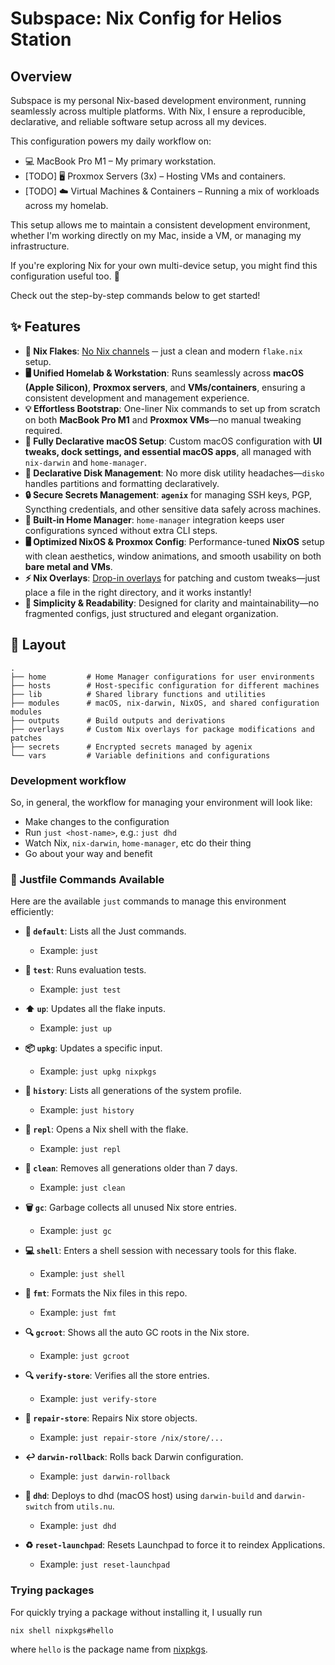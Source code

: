 # Subspace: Nix Config for Helios Station

## Overview

Subspace is my personal Nix-based development environment, running seamlessly across multiple
platforms. With Nix, I ensure a reproducible, declarative, and reliable software setup across all my
devices.

This configuration powers my daily workflow on:

- 💻 MacBook Pro M1 – My primary workstation.
- [TODO] 🖥️ Proxmox Servers (3x) – Hosting VMs and containers.
- [TODO] ☁️ Virtual Machines & Containers – Running a mix of workloads across my homelab.

This setup allows me to maintain a consistent development environment, whether I'm working directly
on my Mac, inside a VM, or managing my infrastructure.

If you're exploring Nix for your own multi-device setup, you might find this configuration useful
too. 🚀

Check out the step-by-step commands below to get started!

## ✨ Features

- **🚀 Nix Flakes**: [No Nix channels](#why-nix-flakes) ─ just a clean and modern `flake.nix` setup.
- **🖥️ Unified Homelab & Workstation**: Runs seamlessly across **macOS (Apple Silicon)**, **Proxmox
  servers**, and **VMs/containers**, ensuring a consistent development and management experience.
- **💡 Effortless Bootstrap**: One-liner Nix commands to set up from scratch on both **MacBook Pro
  M1** and **Proxmox VMs**—no manual tweaking required.
- **🔧 Fully Declarative macOS Setup**: Custom macOS configuration with **UI tweaks, dock settings,
  and essential macOS apps**, all managed with `nix-darwin` and `home-manager`.
- **💾 Declarative Disk Management**: No more disk utility headaches—`disko` handles partitions and
  formatting declaratively.
- **🔒 Secure Secrets Management**: **`agenix`** for managing SSH keys, PGP, Syncthing credentials,
  and other sensitive data safely across machines.
- **🏡 Built-in Home Manager**: `home-manager` integration keeps user configurations synced without
  extra CLI steps.
- **🖥️ Optimized NixOS & Proxmox Config**: Performance-tuned **NixOS** setup with clean aesthetics,
  window animations, and smooth usability on both **bare metal and VMs**.
- **⚡ Nix Overlays**:
  [Drop-in overlays](https://github.com/dustinlyons/nixos-config/tree/main/overlays) for patching
  and custom tweaks—just place a file in the right directory, and it works instantly!
- **📜 Simplicity & Readability**: Designed for clarity and maintainability—no fragmented configs,
  just structured and elegant organization.

## 📁 Layout

```
.
├── home         # Home Manager configurations for user environments
├── hosts        # Host-specific configuration for different machines
├── lib          # Shared library functions and utilities
├── modules      # macOS, nix-darwin, NixOS, and shared configuration modules
├── outputs      # Build outputs and derivations
├── overlays     # Custom Nix overlays for package modifications and patches
├── secrets      # Encrypted secrets managed by agenix
└── vars         # Variable definitions and configurations
```

### Development workflow

So, in general, the workflow for managing your environment will look like:

- Make changes to the configuration
- Run `just <host-name>`, e.g.: `just dhd`
- Watch Nix, `nix-darwin`, `home-manager`, etc do their thing
- Go about your way and benefit

### 🚀 Justfile Commands Available

Here are the available `just` commands to manage this environment efficiently:
- **📜 `default`**: Lists all the Just commands.
  - Example: `just`

- **🧪 `test`**: Runs evaluation tests.
  - Example: `just test`

- **⬆️ `up`**: Updates all the flake inputs.
  - Example: `just up`

- **📦 `upkg`**: Updates a specific input.
  - Example: `just upkg nixpkgs`

- **📜 `history`**: Lists all generations of the system profile.
  - Example: `just history`

- **🔄 `repl`**: Opens a Nix shell with the flake.
  - Example: `just repl`

- **🧹 `clean`**: Removes all generations older than 7 days.
  - Example: `just clean`

- **🗑️ `gc`**: Garbage collects all unused Nix store entries.
  - Example: `just gc`

- **💻 `shell`**: Enters a shell session with necessary tools for this flake.
  - Example: `just shell`

- **📝 `fmt`**: Formats the Nix files in this repo.
  - Example: `just fmt`

- **🔍 `gcroot`**: Shows all the auto GC roots in the Nix store.
  - Example: `just gcroot`

- **🔍 `verify-store`**: Verifies all the store entries.
  - Example: `just verify-store`

- **🔧 `repair-store`**: Repairs Nix store objects.
  - Example: `just repair-store /nix/store/...`

- **↩️ `darwin-rollback`**: Rolls back Darwin configuration.
  - Example: `just darwin-rollback`

- **🚀 `dhd`**: Deploys to dhd (macOS host) using `darwin-build` and `darwin-switch` from `utils.nu`.
  - Example: `just dhd`

- **♻️ `reset-launchpad`**: Resets Launchpad to force it to reindex Applications.
  - Example: `just reset-launchpad`

### Trying packages

For quickly trying a package without installing it, I usually run

```sh
nix shell nixpkgs#hello
```

where `hello` is the package name from [nixpkgs](https://search.nixos.org/packages).
